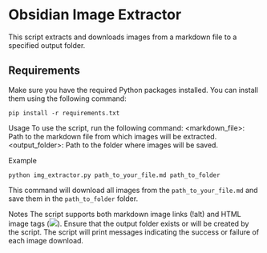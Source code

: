 # Obsidian Image Extractor

This script extracts and downloads images from a markdown file to a specified output folder.

## Requirements

Make sure you have the required Python packages installed. You can install them using the following command:

```shell
pip install -r requirements.txt
```

Usage
To use the script, run the following command:
<markdown_file>: Path to the markdown file from which images will be extracted.
<output_folder>: Path to the folder where images will be saved.

Example

```shell
python img_extractor.py path_to_your_file.md path_to_folder 
```

This command will download all images from the `path_to_your_file.md` and save them in the `path_to_folder` folder.

Notes
The script supports both markdown image links (!alt) and HTML image tags (<img src="url">).
Ensure that the output folder exists or will be created by the script.
The script will print messages indicating the success or failure of each image download.
